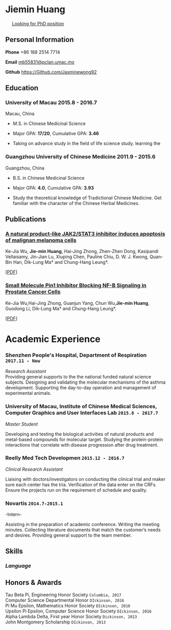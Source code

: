  # Jiemin  Huang 

<div id="webaddress">
<i class="fi-home" style="margin-left:1em"></i>
<a href="http://jasminekong92.github.io.cv/" style="margin-left:0.5em">Looking for PhD position</a>

</div>

##    Personal Information                                          


__Phone__     +86 188 2514 7714


__Email__    <mb55831@pclan.umac.mo>


__Github__    <https://Github.com/Jasminewong92>


##  Education  

### __University of Macau__  2015.8 - 2016.7


Macau, China


- M.S. in Chinese Medicinal Science

- Major GPA: __17/20__, Cumulative GPA: __3.46__


- Taking on advance study in the field of life science study. learning the 



### __Guangzhou University of Chinese Medicine__  2011.9 - 2015.6 



Guangzhou, China


- B.S. in Chinese Medicinal Science

- Major GPA: __4.0__, Cumulative GPA: __3.93__


- Study the theoretical knowledge of Tradictional Chinese Medicine. Get familiar with the character of the Chinese Herbal Medicines.



## Publications

###  [__A natural product-like JAK2/STAT3 inhibitor induces apoptosis of malignan melanoma cells__](http://journals.plos.org/plosone/article?id=10.1371/journal.pone.0177123)

Ke-Jia Wu, __Jie-min Huang__, Hai-Jing
Zhong, Zhen-Zhen Dong, Kasipandi
Vellaisamy, Jin-Jian Lu, Xiuping Chen,
Pauline Chiu, D. W. J. Kwong, Quan-Bin
Han, Dik-Lung Ma* and Chung-Hang Leung*.

[[PDF](Academic/plos.pdf)]

###  [__Small Molecule Pin1 Inhibitor Blocking NF-B Signaling in Prostate Cancer Cells__](https://app.peer.us/invitation.html#/1da97e7b81cffa89758ad7af955fb99a?_k=fiiexo)

 Ke-Jia Wu,Hai-Jing Zhong, Guanjun Yang,
Chun Wu,__Jie-min Huang__, Guodong Li,
Dik-Lung Ma* and Chung-Hang Leung*.


[[PDF](Academic/pin.pdf)]




# Academic Experience

### __Shenzhen People's Hospital, Department of Respiration__  `2017.11 - Now`
_Research Assistant_<br>
Providing general supports to the the national funded
natural science subjects. Designing and validating
the molecular mechanisms of the asthma development.
Supporting the day-to-day operation and
management of experimental animals.



### __University of Macau, Institute of Chinese Medical Sciences, Computer Graphics and User Interfaces Lab__ `2015.8 - 2017.7`
_Master Student_<br>

Developing and testing the biological activities of
natural products and metal-based compounds for
molecular target. Studying the protein-protein interactions
that correlate with disease progression
after drug treatment.




### __Reelly Med Tech Developmen__ `2015.12 - 2016.7`

_Clinical Research Assistant_<br>


Liaising with doctors/investigators on conducting
the clinical trial and maker sure each center has
the tria. Verification of the data enter on the CRFs.
Ensure the projects run on the requirement of schedule
and quality.


### __Novartis__ `2014.7-2015.1`

-Intern-<br>



Assisting in the preparation of academic conference.
Writing the meeting minutes. Collecting
literature documents that match the customer’s
needs and desires. Providing general support to
the team member.



## Skills


### _Language_


## Honors & Awards

Tau Beta Pi, Engineering Honor Society `Columbia, 2017` <br>
Computer Science Departmental Honor `DIckinson, 2016` <br>
Pi Mu Epsilon, Mathematics Honor Society `DIckinson, 2016` <br>
Upsilon Pi Epsilon, Computer Science Honor Society  `DIckinson, 2016` <br>
Alpha Lambda Delta, First year Honor Society `Dickinson, 2013`<br>
John Montgomery Scholarship `DIckinson, 2013` <br>

<!-- ### Footer

Last updated>: May 2013 -->
 
